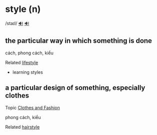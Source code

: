 # style (n)

/staɪl/ [🔊](https://www.oxfordlearnersdictionaries.com/media/english/uk_pron/s/sty/style/style__gb_2.mp3) [🔊](https://www.oxfordlearnersdictionaries.com/media/english/us_pron/s/sty/style/style__us_1.mp3)

## the particular way in which something is done

cách, phong cách, kiểu

Related [lifestyle]()

- learning styles

## a particular design of something, especially clothes

Topic [Clothes and Fashion](../topics/clothes-and-fashion.md#clothes--fashion)

phong cách, kiểu

Related [hairstyle]()